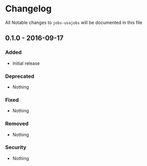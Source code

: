 # Changelog
All Notable changes to `jobs-usajobs` will be documented in this file

## 0.1.0 - 2016-09-17

### Added
- Initial release

### Deprecated
- Nothing

### Fixed
- Nothing

### Removed
- Nothing

### Security
- Nothing
